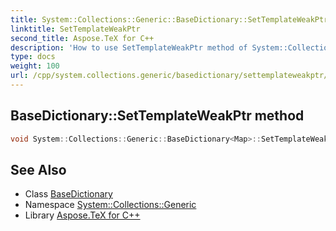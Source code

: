 ```yaml
---
title: System::Collections::Generic::BaseDictionary::SetTemplateWeakPtr method
linktitle: SetTemplateWeakPtr
second_title: Aspose.TeX for C++
description: 'How to use SetTemplateWeakPtr method of System::Collections::Generic::BaseDictionary class in C++.'
type: docs
weight: 100
url: /cpp/system.collections.generic/basedictionary/settemplateweakptr/
---
```

## BaseDictionary::SetTemplateWeakPtr method




```cpp
void System::Collections::Generic::BaseDictionary<Map>::SetTemplateWeakPtr(unsigned int argument) override
```

## See Also

* Class [BaseDictionary](../)
* Namespace [System::Collections::Generic](../../)
* Library [Aspose.TeX for C++](../../../)
